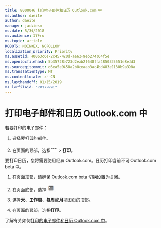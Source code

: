 ```yaml
---
title: 8000046 打印电子邮件和日历 Outlook.com 中
ms.author: daeite
author: daeite
manager: jackiesm
ms.date: 5/30/2018
ms.audience: ITPro
ms.topic: article
ROBOTS: NOINDEX, NOFOLLOW
localization_priority: Priority
ms.assetid: 40063c6e-2c45-420d-ae63-9eb274b64f5e
ms.openlocfilehash: 5b35728e723d2eab2f648ffa4850335551e8edd3
ms.sourcegitcommit: d6ea5e9458a2b8ceaab3ac4bd483e1130b9a398a
ms.translationtype: MT
ms.contentlocale: zh-CN
ms.lasthandoff: 01/15/2019
ms.locfileid: "28277891"
---
```

# <a name="print-email-and-calendars-in-outlookcom"></a>打印电子邮件和日历 Outlook.com 中

若要打印的电子邮件：
  
1. 选择要打印的邮件。
    
2. 在页面的顶部，选择![更多操作](media/64993e8a-4a62-43b1-aa05-90f5ad4cba54.png) \> **打印**。 
    
要打印日历，您将需要使用经典 Outlook.com。日历打印当前不可 Outlook.com beta 中。
  
1. 在页面顶部，请确保 Outlook.com beta 切换设置为关闭。
    
2. 在页面底部，选择  ![日历](media/9e1a821a-c32e-4851-a866-342a39ffdca0.png).
    
3. 选择**天**、**工作周**、**每周**或**月**视图页的顶部。 
    
4. 在页面的顶部，选择**打印**。 
    
了解有关如何[打印的电子邮件和日历 Outlook.com 中](https://go.microsoft.com/fwlink/p/?linkid=2001208&amp;clcid=0x409)。
  

